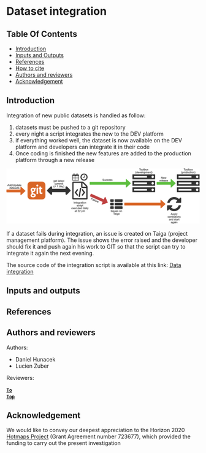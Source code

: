 # Dataset integration

## Table Of Contents

- [Introduction](#Introduction)
- [Inputs and Outputs](#Inputs-and-outputs)
- [References](#References)
- [How to cite](#How-to-cite)
- [Authors and reviewers](#Authors-and-reviewers)
- [Acknowledgement](#Acknowledgement)

## Introduction

Integration of new public datasets is handled as follow:

1. datasets must be pushed to a git repository
2. every night a script integrates the new to the DEV platform
3. if everything worked well, the dataset is now available on the DEV platform and developers can integrate it in their code
4. Once coding is finished the new features are added to the production platform through a new release

![data integration](../images/data-integration-workflow.png)

If a dataset fails during integration, an issue is created on Taiga (project management platform). The issue shows the error raised and the developer should fix it and push again his work to GIT so that the script can try to integrate it again the next evening.

The source code of the integration script is available at this link: [Data integration](https://github.com/HotMaps/CI_DatasetIntegration)

## Inputs and outputs



## References



## Authors and reviewers

Authors:

- Daniel Hunacek
- Lucien Zuber

Reviewers:

<code><ins>**[To Top](#table-of-contents)**</ins></code>

## Acknowledgement

We would like to convey our deepest appreciation to the Horizon 2020 [Hotmaps Project](https://www.hotmaps-project.eu) (Grant Agreement number 723677), which provided the funding to carry out the present investigation


